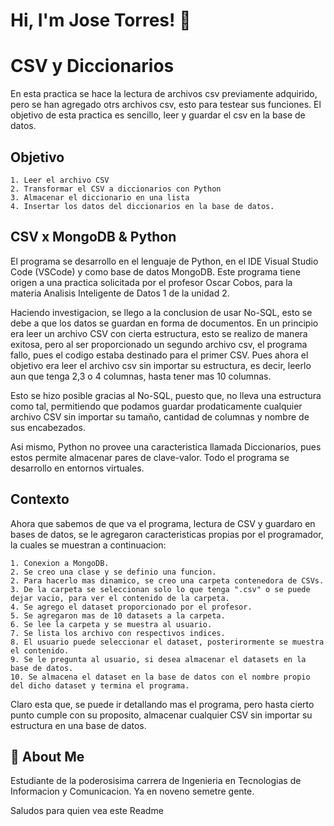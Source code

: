 # Hi, I'm Jose Torres! 👋
# CSV y Diccionarios
En esta practica se hace la lectura de archivos csv previamente adquirido, pero se han agregado otrs archivos csv, esto para testear sus funciones. El objetivo de esta practica es sencillo, leer y guardar el csv en la base de datos.

## Objetivo
    1. Leer el archivo CSV
    2. Transformar el CSV a diccionarios con Python
    3. Almacenar el diccionario en una lista
    4. Insertar los datos del diccionarios en la base de datos.

## CSV x MongoDB & Python
El programa se desarrollo en el lenguaje de Python, en el IDE Visual Studio Code (VSCode) y como base de datos MongoDB. Este programa tiene origen a una practica solicitada por el profesor Oscar Cobos, para la materia Analisis Inteligente de Datos 1 de la unidad 2.

Haciendo investigacion, se llego a la conclusion de usar No-SQL, esto se debe a que los datos se guardan en forma de documentos. En un principio era leer un archivo CSV con cierta estructura, esto se realizo de manera exitosa, pero al ser proporcionado un segundo archivo csv, el programa fallo, pues el codigo estaba destinado para el primer CSV. Pues ahora el objetivo era leer el archivo csv sin importar su estructura, es decir, leerlo aun que tenga 2,3 o 4 columnas, hasta tener mas 10 columnas.

Esto se hizo posible gracias al No-SQL, puesto que, no lleva una estructura como tal, permitiendo que podamos guardar prodaticamente cualquier archivo CSV sin importar su tamaño, cantidad de columnas y nombre de sus encabezados.

Asi mismo, Python no provee una caracteristica llamada Diccionarios, pues estos permite almacenar pares de clave-valor. Todo el programa se desarrollo en entornos virtuales.

## Contexto
Ahora que sabemos de que va el programa, lectura de CSV y guardaro en bases de datos, se le agregaron caracteristicas propias por el programador, la cuales se muestran a continuacion:

    1. Conexion a MongoDB.
    2. Se creo una clase y se definio una funcion.
    2. Para hacerlo mas dinamico, se creo una carpeta contenedora de CSVs.
    3. De la carpeta se seleccionan solo lo que tenga ".csv" o se puede dejar vacio, para ver el contenido de la carpeta.
    4. Se agrego el dataset proporcionado por el profesor.
    5. Se agregaron mas de 10 datasets a la carpeta.
    6. Se lee la carpeta y se muestra al usuario.
    7. Se lista los archivo con respectivos indices.
    8. El usuario puede seleccionar el dataset, posterirormente se muestra el contenido.
    9. Se le pregunta al usuario, si desea almacenar el datasets en la base de datos.
    10. Se almacena el dataset en la base de datos con el nombre propio del dicho dataset y termina el programa.

Claro esta que, se puede ir detallando mas el programa, pero hasta cierto punto cumple con su proposito, almacenar cualquier CSV sin importar su estructura en una base de datos.
## 🚀 About Me
Estudiante de la poderosisima carrera de Ingenieria en Tecnologias de Informacion y Comunicacion. Ya en noveno semetre gente.

Saludos para quien vea este Readme
